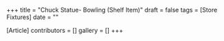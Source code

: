 +++
title = "Chuck Statue- Bowling (Shelf Item)"
draft = false
tags = [Store Fixtures]
date = ""

[Article]
contributors = []
gallery = []
+++